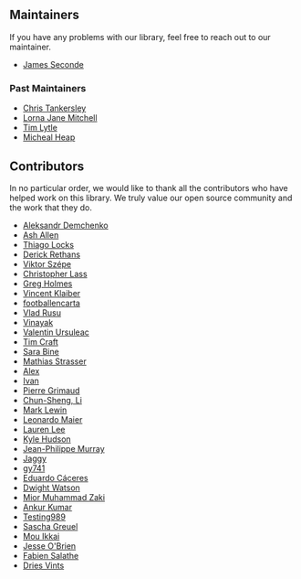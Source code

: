 ## Maintainers

If you have any problems with our library, feel free to reach out to our
maintainer.

* [James Seconde](https://github.com/secondejk)

### Past Maintainers

* [Chris Tankersley](https://github.com/dragonmantank)
* [Lorna Jane Mitchell](https://github.com/lornajane)
* [Tim Lytle](https://github.com/tjlytle)
* [Micheal Heap](https://github.com/mheap)

## Contributors

In no particular order, we would like to thank all the contributors who have
helped work on this library. We truly value our open source community and the
work that they do.

* [Aleksandr Demchenko](https://github.com/stronglab)
* [Ash Allen](https://github.com/ash-jc-allen)
* [Thiago Locks](https://github.com/thiagolcks)
* [Derick Rethans](https://github.com/derickr)
* [Viktor Szépe](https://github.com/szepeviktor)
* [Christopher Lass](https://github.com/arubacao)
* [Greg Holmes](https://github.com/GregHolmes)
* [Vincent Klaiber](https://github.com/vinkla)
* [footballencarta](https://github.com/footballencarta)
* [Vlad Rusu](https://github.com/vladrusu)
* [Vinayak](https://github.com/vinayak42)
* [Valentin Ursuleac](https://github.com/ursuleacv)
* [Tim Craft](https://github.com/timcraft)
* [Sara Bine](https://github.com/sbine)
* [Mathias Strasser](https://github.com/roukmoute)
* [Alex](https://github.com/pushkyn)
* [Ivan](https://github.com/prog1dev)
* [Pierre Grimaud](https://github.com/pgrimaud)
* [Chun-Sheng, Li](https://github.com/peter279k)
* [Mark Lewin](https://github.com/marklewin)
* [Leonardo Maier](https://github.com/leonardomaier)
* [Lauren Lee](https://github.com/laurenelee)
* [Kyle Hudson](https://github.com/kylejmhudson)
* [Jean-Philippe Murray](https://github.com/jpmurray)
* [Jaggy](https://github.com/jaggy)
* [gy741](https://github.com/gy741)
* [Eduardo Cáceres](https://github.com/eduherminio)
* [Dwight Watson](https://github.com/dwightwatson)
* [Mior Muhammad Zaki](https://github.com/crynobone)
* [Ankur Kumar](https://github.com/ankurk91)
* [Testing989](https://github.com/Testing989)
* [Sascha Greuel](https://github.com/SoftCreatR)
* [Mou Ikkai](https://github.com/Mou-Ikkai)
* [Jesse O'Brien](https://github.com/JesseObrien)
* [Fabien Salathe](https://github.com/BafS)
* [Dries Vints](https://github.com/driesvints)
